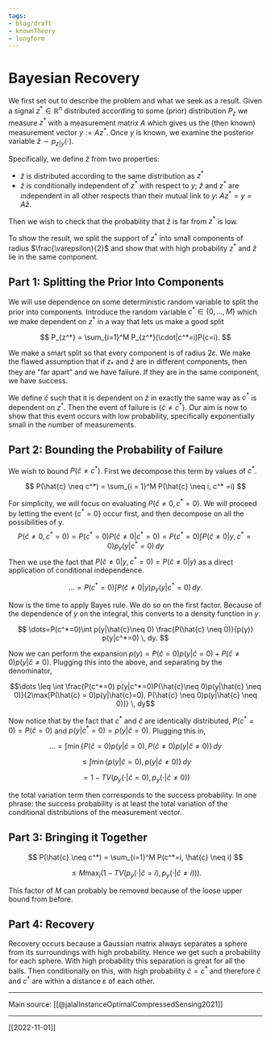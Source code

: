 ```yaml
---
tags:
- blog/draft
- knownTheory
- longform
---
```

# Bayesian Recovery
We first set out to describe the problem and what we seek as a result. Given a signal $z^* \in \mathbb{R}^n$ distributed according to some (prior) distribution $P_{z}$ we measure $z^*$ with a measurement matrix $A$ which gives us the (then known) measurement vector $y:= Az^*$. Once $y$ is known, we examine the posterior variable $\hat{z} \sim p_{z|y}(\cdot)$. 

Specifically, we define $\hat{z}$ from two properties:
- $\hat{z}$ is distributed according to the same distribution as $z^*$
- $\hat{z}$ is conditionally independent of $z^*$ with respect to $y$;  $\hat{z}$ and $z^*$ are independent in all other respects than their mutual link to $y$: $Az^*=y=A\hat{z}$.

Then we wish to check that the probability that $\hat{z}$ is far from $z^*$ is low. 

To show the result, we split the support of  $z^*$ into small components of radius $\frac{\varepsilon}{2}$ and show that with high probability $z^*$ and $\hat{z}$ lie in the same component.

## Part 1: Splitting the Prior Into Components
We will use dependence on some deterministic random variable to split the prior into components. Introduce the random variable $c^* \in \{ 0,\dots,M \}$ which we make dependent on $z^*$ in a way that lets us make a good split

$$
P_{z^*} = \sum_{i=1}^M P_{z^*}(\cdot|c^*=i)P(c=i).
$$

We make a smart split so that every component is of radius $2\varepsilon$. We make the flawed assumption that if $z_{*}$ and $\hat{z}$ are in different components, then they are "far apart" and we have failure. If they are in the same component, we have success.

We define $\hat{c}$ such that it is dependent on $\hat{z}$ in exactly the same way as $c^*$ is dependent on $z^*$. Then the event of failure is $\{\hat{c} \neq c^*\}$. Our aim is now to show that this event occurs with low probability, specifically exponentially small in the number of measurements.

## Part 2: Bounding the Probability of Failure

We wish to bound $P(\hat{c} \neq c^*)$. First we decompose this term by values of $c^*$.

$$
P(\hat{c} \neq c^*) = \sum_{i = 1}^M P(\hat{c} \neq i, c^* =i)
$$

For simplicity, we will focus on evaluating $P(\hat{c} \neq 0, c^* = 0)$. We will proceed by letting the event $\{ c^* = 0 \}$ occur first, and then decompose on all the possibilities of y.
$$P(\hat{c}\neq 0, c^*=0) = P(c^*=0)P(\hat{c} \neq 0|c^*=0) = P(c^* =0) \int P(\hat{c} \neq 0|y, c^*=0)p_{y}(y| c^*=0) \, dy$$
Then we use the fact that $P(\hat{c} \neq 0 | y, c^*=0) = P(\hat{c} \neq 0|y)$ as a direct application of conditional independence.

$$\dots = P(c^* =0) \int P(\hat{c} \neq 0|y)p_{y}(y|c^*=0) \, dy.$$

Now is the time to apply Bayes rule. We do so on the first factor. Because of the dependence of $y$ on the integral, this converts to a density function in $y$.

$$
\dots=P(c^*=0)\int p(y|\hat{c}\neq 0) \frac{P(\hat{c} \neq 0)}{p(y)} p(y|c^*=0) \, dy.
$$

Now we can perform the expansion $p(y) = P(\hat{c}=0)p(y|\hat{c}=0) + P(\hat{c} \neq 0)p(y|\hat{c}\neq 0)$. Plugging this into the above, and separating by the denominator,

$$\dots \leq \int \frac{P(c^*=0) p(y|c^*=0)P(\hat{c}\neq 0)p(y|\hat{c} \neq 0)}{2\max[P(\hat{c} = 0)p(y|\hat{c}=0), P(\hat{c} \neq 0)p(y|\hat{c} \neq 0)]} \, dy$$

Now notice that by the fact that $c^*$ and $\hat{c}$ are identically distributed, $P(c^*=0) = P(\hat{c}=0)$ and $p(y|c^*=0) = p(y|\hat{c}=0)$. Plugging this in,

$$
\dots = \int \min\{P(\hat{c}=0)p(y|\hat{c}=0), P(\hat{c}\neq 0)p(y|\hat{c} \neq 0)\} \, dy 
$$

$$
\leq \int \min\{p(y|\hat{c}=0),p(y|\hat{c}\neq 0)\} \, dy
$$

$$
=1 - TV(p_{y}(\cdot|\hat{c}=0), p_{y}(\cdot|\hat{c} \neq 0))
$$

the total variation term then corresponds to the success probability. In one phrase: the success probability is at least the total variation of the conditional distributions of the measurement vector.

## Part 3: Bringing it Together

$$
P(\hat{c} \neq c^*) = \sum_{i=1}^M P(c^*=i, \hat{c} \neq i)
$$

$$
\leq M \max_{i}(1-TV(p_{y}(\cdot|\hat{c}=i), p_{y}(\cdot|\hat{c} \neq i))).
$$

This factor of $M$ can probably be removed because of the loose upper bound from before.

## Part 4: Recovery

Recovery occurs because a Gaussian matrix always separates a sphere from its surroundings with high probability. Hence we get such a probability for each sphere. With high probability this separation is great for all the balls. Then conditionally on this, with high probability $\hat{c} = c^*$ and therefore $\hat{c}$ and $c^*$ are within a distance $\varepsilon$ of each other.

---
Main source: [[@jalalInstanceOptimalCompressedSensing2021]]

---
[[2022-11-01]]